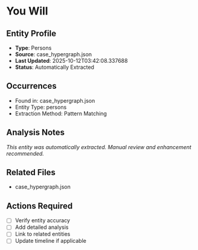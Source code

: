 # You Will

## Entity Profile
- **Type**: Persons
- **Source**: case_hypergraph.json
- **Last Updated**: 2025-10-12T03:42:08.337688
- **Status**: Automatically Extracted

## Occurrences
- Found in: case_hypergraph.json
- Entity Type: persons
- Extraction Method: Pattern Matching

## Analysis Notes
*This entity was automatically extracted. Manual review and enhancement recommended.*

## Related Files
- case_hypergraph.json

## Actions Required
- [ ] Verify entity accuracy
- [ ] Add detailed analysis
- [ ] Link to related entities
- [ ] Update timeline if applicable
